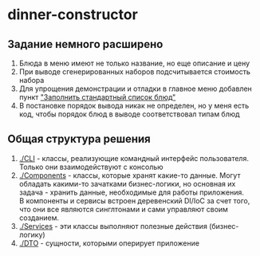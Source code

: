 # dinner-constructor


## Задание немного расширено

1. Блюда в меню имеют не только название, но еще описание и цену
2. При выводе сгенерированных наборов подсчитывается стоимость набора
3. Для упрощения демонстрации и отладки в главное меню добавлен пункт ["Заполнить стандартный список блюд"](src/ru/practicum/dinner/services/DefaultMenuGenerator.java)
4. В постановке порядок вывода никак не определен, но у меня есть код, чтобы порядок блюд в выводе соответствовал типам блюд

## Общая структура решения

1. [./CLI](./src/ru/practicum/dinner/cli) - классы, реализующие командный интерфейс пользователя.
Только они взаимодействуют с консолью
2. [./Components](./src/ru/practicum/dinner/components) - классы, которые хранят какие-то данные. Могут обладать какими-то
зачатками бизнес-логики, но основная их задача - хранить данные, необходимые для работы приложения. \
В компоненты и сервисы встроен деревенский DI/IoC за счет того, что они все являются синглтонами и сами управляют своим созданием.
3. [./Services](./src/ru/practicum/dinner/services) - эти классы выполняют полезные действия (бизнес-логику)
4. [./DTO](./src/ru/practicum/dinner/dto) - сущности, которыми оперирует приложение


